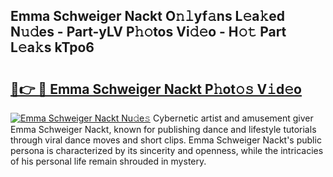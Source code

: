 ## Emma Schweiger Nackt O𝚗𝚕yf𝚊ns L𝚎a𝚔ed N𝚞𝚍es - Part-yLV P𝚑𝚘tos Vi𝚍𝚎o - H𝚘𝚝 Part L𝚎a𝚔s kTpo6

# <h2><a href="http://kf27jt7.oniu.top/?m=Emma+Schweiger+Nackt">🔗👉 🔴 Emma Schweiger Nackt P𝚑ot𝚘𝚜 V𝚒d𝚎o</a></h2>

[![Emma Schweiger Nackt Nu𝚍e𝚜](https://i.imgur.com/0qMVB7G.gif)](http://kf27jt7.oniu.top/?m=Emma+Schweiger+Nackt)
Cybernetic artist and amusement giver Emma Schweiger Nackt, known for publishing dance and lifestyle tutorials through viral dance moves and short clips. Emma Schweiger Nackt's public persona is characterized by its sincerity and openness, while the intricacies of his personal life remain shrouded in mystery.  
